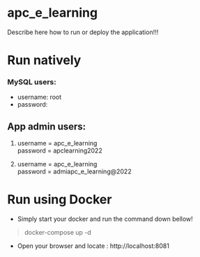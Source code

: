 # apc_e_learning
Describe here how to run or deploy the application!!!

# Run natively 

### MySQL users:

- username: root
- password:

## App admin users:
1. username = apc_e_learning \
password = apclearning2022
     
2. username = apc_e_learning \
password = admiapc_e_learning@2022
    
# Run using Docker
- Simply start your docker and run the command down bellow!
> docker-compose up -d
- Open your browser and locate : http://localhost:8081
